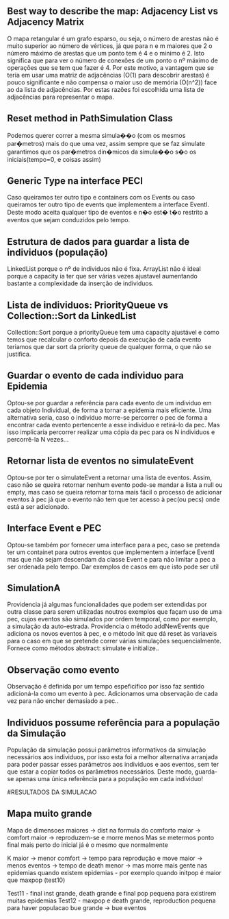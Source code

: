 
## Best way to describe the map: Adjacency List vs Adjacency Matrix

O mapa retangular é um grafo esparso, ou seja, o número de arestas não é muito superior ao número de vértices, já que para n e m maiores que 2 o número máximo de arestas que um ponto tem é 4 e o minimo é 2. Isto significa que para ver o número de conexões de um ponto o nº máximo de operações que se tem que fazer é 4. Por este motivo, a vantagem que se teria em usar uma matriz de adjacências (O(1) para descobrir arestas) é pouco significante e não compensa o maior uso de memória (O(n^2)) face ao da lista de adjacências. Por estas razões foi escolhida uma lista de adjacências para representar o mapa.

## Reset method in PathSimulation Class
Podemos querer correr a mesma simula��o (com os mesmos par�metros) mais do que uma vez, assim sempre que se faz simulate garantimos que os par�metros din�micos da simula��o s�o os iniciais(tempo=0, e coisas assim)

## Generic Type na interface PECI
Caso queiramos ter outro tipo e containers com os Events ou caso queiramos ter outro tipo de events que implementem a interface EventI. Deste modo aceita qualquer tipo de eventos e n�o est� t�o restrito a eventos que sejam conduzidos pelo tempo.

## Estrutura de dados para guardar a lista de individuos (população)
LinkedList porque o nº de individuos não é fixa. ArrayList não é ideal porque a capacity ia ter que ser várias vezes
ajustavel aumentando bastante a complexidade da inserção de individuos.

## Lista de individuos: PriorityQueue vs Collection::Sort da LinkedList
Collection::Sort porque a priorityQueue tem uma capacity ajustável e como temos que recalcular o conforto depois da execução
de cada evento teriamos que dar sort da priority queue de qualquer forma, o que não se justifica.

## Guardar o evento de cada individuo para Epidemia
Optou-se por guardar a referência para cada evento de um individuo em cada objeto Individual, de forma a tornar a epidemia mais eficiente. Uma alternativa seria, caso o individuo morre-se percorrer o pec de forma a encontrar cada evento pertencente a esse individuo e retirá-lo da pec. Mas isso implicaria percorrer realizar uma cópia da pec para os N individuos e percorrê-la N vezes...

## Retornar lista de eventos no simulateEvent
Optou-se por ter o simulateEvent a retornar uma lista de eventos. Assim, caso não se queira retornar nenhum evento pode-se mandar a lista a null ou empty, mas caso se queira retornar torna mais fácil o processo de adicionar eventos à pec já que o evento não tem que ter acesso à pec(ou pecs) onde está a ser adicionado.

## Interface Event e PEC
Optou-se também por fornecer uma interface para a pec, caso se pretenda ter um containet para outros eventos que implementem a interface EventI mas que não sejam descendam da classe Event e para não limitar a pec a ser ordenada pelo tempo. Dar exemplos de casos em que isto pode ser util

## SimulationA
Providencia já algumas funcionalidades que podem ser extendidas por outra classe para serem utilizadas noutros exemplos que façam uso de uma pec, cujos eventos são simulados por ordem temporal, como por exemplo, a simulação da auto-estrada. Providencia o método addNewEvents que adiciona os novos eventos à pec, e o método Init que dá reset às variaveis para o caso em que se pretende correr várias simulações sequencialmente. Fornece como métodos abstract: simulate e initialize..

## Observação como evento
Observação é definida por um tempo espeficifico por isso faz sentido adicioná-la como um evento à pec. Adicionamos uma observação de cada vez para não encher demasiado a pec..

## Individuos possume referência para a população da Simulação
População da simulação possui parâmetros informativos da simulação necessários aos individuos, por isso esta foi a melhor alternativa arranjada para poder passar esses parâmetros aos individuos e aos eventos, sem ter que estar a copiar todos os parâmetros necessários. Deste modo, guarda-se apenas uma única referência para a população em cada individuo!

#RESULTADOS DA SIMULACAO

## Mapa muito grande
Mapa de dimensoes maiores -> dist na formula do comforto maior -> comfort maior -> reproduzem-se e morre menos
Mas se metermos ponto final mais perto do inicial já é o mesmo que normalmente

K maior -> menor comfort -> tempo para reprodução e move maior -> menos eventos
                          -> tempo de death menor
                         -> mas morre mais gente nas epidemias quando existem epidemias - por exemplo quando initpop é maior que maxpop (test10)

Test11 - final inst grande, death grande e final pop pequena para existirem muitas epidemias
Test12 - maxpop e death grande, reproduction pequena para haver populacao bue grande -> bue eventos 





